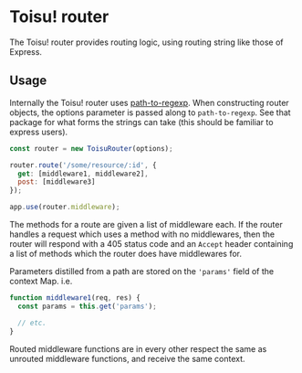 # Toisu! router

The Toisu! router provides routing logic, using routing string like those of Express.

## Usage

Internally the Toisu! router uses [path-to-regexp](https://www.npmjs.com/package/path-to-regexp).
When constructing router objects, the options parameter is passed along to `path-to-regexp`. See
that package for what forms the strings can take (this should be familiar to express users).

```javascript
const router = new ToisuRouter(options);

router.route('/some/resource/:id', {
  get: [middleware1, middleware2],
  post: [middleware3]
});

app.use(router.middleware);
```

The methods for a route are given a list of middleware each. If the router handles a request which
uses a method with no middlewares, then the router will respond with a 405 status code and an
`Accept` header containing a list of methods which the router does have middlewares for.

Parameters distilled from a path are stored on the `'params'` field of the context Map. i.e.

```javascript
function middleware1(req, res) {
  const params = this.get('params');

  // etc.
}
```

Routed middleware functions are in every other respect the same as unrouted middleware functions,
and receive the same context.
